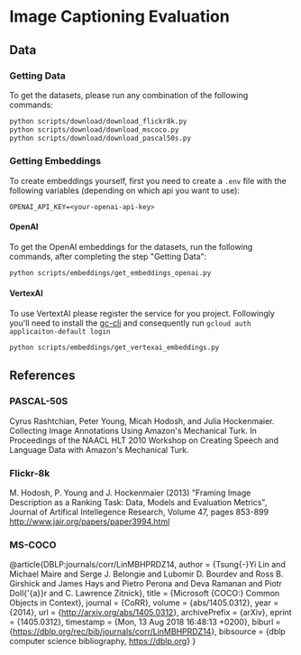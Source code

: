 # Image Captioning Evaluation

## Data

### Getting Data

To get the datasets, please run any combination of the following commands:

```bash
python scripts/download/download_flickr8k.py
python scripts/download/download_mscoco.py
python scripts/download/download_pascal50s.py
```

### Getting Embeddings

To create embeddings yourself, first you need to create a `.env` file with the following variables (depending on which api you want to use):

```env
OPENAI_API_KEY=<your-openai-api-key>
```

#### OpenAI

To get the OpenAI embeddings for the datasets, run the following commands, after completing the step "Getting Data":

```bash
python scripts/embeddings/get_embeddings_openai.py
```

#### VertexAI

To use VertextAI please register the service for you project. Followingly you'll need to install the [gc-cli](https://cloud.google.com/sdk/docs/install?hl=de) and consequently run `gcloud auth applicaiton-default login`

```bash
python scripts/embeddings/get_vertexai_embeddings.py
```

## References

### PASCAL-50S

Cyrus Rashtchian, Peter Young, Micah Hodosh, and Julia Hockenmaier. Collecting Image Annotations Using Amazon's Mechanical Turk. In Proceedings of the NAACL HLT 2010 Workshop on Creating Speech and Language Data with Amazon's Mechanical Turk.

### Flickr-8k

M. Hodosh, P. Young and J. Hockenmaier (2013) "Framing Image Description as a Ranking Task: Data, Models and Evaluation Metrics", Journal of Artifical Intellegence Research, Volume 47, pages 853-899
<http://www.jair.org/papers/paper3994.html>

### MS-COCO

@article{DBLP:journals/corr/LinMBHPRDZ14,
author    = {Tsung{-}Yi Lin and Michael Maire and Serge J. Belongie and Lubomir D. Bourdev and Ross B. Girshick and James Hays and Pietro Perona and Deva Ramanan and Piotr Doll{'{a}}r and C. Lawrence Zitnick},
title     = {Microsoft {COCO:} Common Objects in Context},
journal   = {CoRR},
volume    = {abs/1405.0312},
year      = {2014},
url       = {<http://arxiv.org/abs/1405.0312>},
archivePrefix = {arXiv},
eprint    = {1405.0312},
timestamp = {Mon, 13 Aug 2018 16:48:13 +0200},
biburl    = {<https://dblp.org/rec/bib/journals/corr/LinMBHPRDZ14>},
bibsource = {dblp computer science bibliography, <https://dblp.org>}
}
